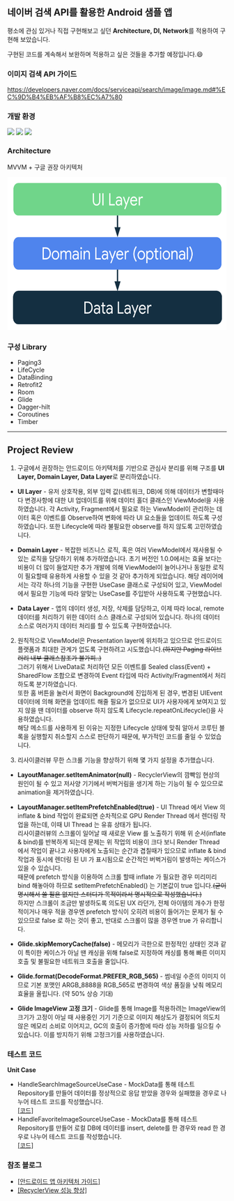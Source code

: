 
## 네이버 검색 API를 활용한 Android 샘플 앱

평소에 관심 있거나 직접 구현해보고 싶던 **Architecture, DI, Network**를 적용하여 구현해 보았습니다.

구현된 코드를 계속해서 보완하며 적용하고 싶은 것들을 추가할 예정입니다.:smile:

### 이미지 검색 API 가이드  
https://developers.naver.com/docs/serviceapi/search/image/image.md#%EC%9D%B4%EB%AF%B8%EC%A7%80

### 개발 환경   

<a href="https://https://developer.android.com/studio/intro?hl=ko"><img src="https://img.shields.io/badge/Android Studio-3DDC84?style=flat-square&logo=Android Studio&logoColor=white"/></a>
<a href="https://kotlinlang.org/docs/releases.html#release-details"><img src="https://img.shields.io/badge/Kotlin 1.6.21-7F52FF?style=flat-square&logo=Kotlin&logoColor=white"/></a>
<img src="https://img.shields.io/badge/Git-F05032?style=flat-square&logo=Git&logoColor=white"/>


### Architecture
MVVM + 구글 권장 아키텍처

<img src="/architecture.png" width="600px" height="350px"></img><br/>

### 구성 Library
- Paging3
- LifeCycle
- DataBinding
- Retrofit2
- Room
- Glide
- Dagger-hilt
- Coroutines
- Timber

----

## Project Review

1. 구글에서 권장하는 안드로이드 아키텍처를 기반으로 관심사 분리를 위해 구조를 **UI Layer, Domain Layer, Data Layer**로 분리하였습니다.

- **UI Layer** - 유저 상호작용, 외부 입력 값(네트워크, DB)에 의해 데이터가 변할때마다 변경사항에 대한 UI 업데이트를 위해 데이터 홀더 클래스인 ViewModel을 사용하였습니다. 각 Activity, Fragment에서 필요로 하는 ViewModel이 관리하는 데이터 혹은 이벤트를 Observe하여 변화에 따라 UI 요소들을 업데이트 하도록 구성하였습니다. 또한 Lifecycle에 따라 불필요한 observe를 하지 않도록 고민하였습니다.

- **Domain Layer** - 복잡한 비즈니스 로직, 혹은 여러 ViewModel에서 재사용될 수 있는 로직을 담당하기 위해 추가하였습니다. 초기 버전인 1.0.0에서는 효율 보다는 비용이 더 많이 들었지만 추가 개발에 의해 ViewModel이 늘어나거나 동일한 로직이 필요할때 유용하게 사용할 수 있을 것 같아 추가하게 되었습니다. 해당 레이어에서는 각각 하나의 기능을 구현한 UseCase 클래스로 구성되어 있고, ViewModel에서 필요한 기능에 따라 알맞는 UseCase를 주입받아 사용하도록 구현했습니다.

- **Data Layer** - 앱의 데이터 생성, 저장, 삭제를 담당하고, 이제 따라 local, remote 데이터를 처리하기 위한 데이터 소스 클래스로 구성되어 있습니다. 하나의 데이터 소스로 여러가지 데이터 처리를 할 수 있도록 구현하였습니다.

2. 원칙적으로 ViewModel은 Presentation layer에 위치하고 있으므로 안드로이드 플랫폼과 최대한 관계가 없도록 구현하려고 시도했습니다.~~(하지만 Paging 라이브러리 내부 클래스참조가 불가피..)~~    
그러기 위해서 LiveData로 처리하던 모든 이벤트를 Sealed class(Event) + SharedFlow 조합으로 변경하여 Event 타입에 따라 Activity/Fragment에서 처리하도록 분기하였습니다.    
또한 홈 버튼을 눌러서 화면이 Background에 진입하게 된 경우, 변경된 UIEvent 데이터에 의해 화면을 업데이트 해줄 필요가 없으므로 UI가 사용자에게 보여지고 있지 않을 땐 데이터를 observe 하지 않도록 Lifecycle.repeatOnLifecycle()을 사용하였습니다.    
해당 메소드를 사용하게 된 이유는 지정한 Lifecycle 상태에 맞춰 알아서 코루틴 블록을 실행할지 취소할지 스스로 판단하기 때문에, 부가적인 코드를 줄일 수 있었습니다.

3. 리사이클러뷰 무한 스크롤 기능을 향상하기 위해 몇 가지 설정을 추가했습니다.

- **LayoutManager.setItemAnimator(null)** - RecyclerView의 깜빡임 현상의 원인이 될 수 있고 저사양 기기에서 버벅거림을 생기게 하는 기능이 될 수 있으므로 animation을 제거하였습니다.

- **LayoutManager.setItemPrefetchEnabled(true)** - UI Thread 에서 View 의 inflate & bind 작업이 완료되면 순차적으로 GPU Render Thread 에서 렌더링 작업을 하는데, 이때 UI Thread 는 유휴 상태가 됩니다.    
리사이클러뷰의 스크롤이 일어날 때 새로운 View 를 노출하기 위해 위 순서(inflate & bind)를 반복하게 되는데 문제는 위 작업의 비용이 크다 보니 Render Thread 에서 작업이 끝나고 사용자에게 노출되는 순간과 겹칠때가 있으므로 inflate & bind 작업과 동시에 렌더링 된 UI 가 표시됨으로 순간적인 버벅거림이 발생하는 케이스가 있을 수 있습니다.     
때문에 prefetch 방식을 이용하여 스크롤 할때 inflate 가 필요한 경우 미리미리 bind 해놓아야 하므로 setItemPrefetchEnabled() 는 기본값이 true 입니다.~~(굳이 명시해서 쓸 필욘 없지만 스터디가 목적이라서 명시적으로 작성했습니다.)~~     
하지만 스크롤이 조금만 발생하도록 의도된 UX 라던가, 전체 아이템의 개수가 한정적이거나 매우 적을 경우엔 prefetch 방식이 오히려 비용이 들어가는 문제가 될 수 있으므로 false 로 하는 것이 좋고, 반대로 스크롤이 많을 경우엔 true 가 유리합니다.

- **Glide.skipMemoryCache(false)** - 메모리가 극한으로 한정적인 상태인 것과 같이 특이한 케이스가 아닐 땐 캐싱을 위해 false로 지정하여 캐싱를 통해 빠른 이미지 호출 및 불필요한 네트워크 호출을 줄입니다.

- **Glide.format(DecodeFormat.PREFER_RGB_565)** - 썸네일 수준의 이미지 이므로 기본 포맷인 ARGB_8888을 RGB_565로 변경하여 색상 품질을 낮춰 메모리 효율을 올립니다. (약 50% 상승 기대)

- **Glide ImageView 고정 크기** - Glide를 통해 Image를 적용하려는 ImageView의 크기가 고정이 아닐 때 사용중인 기기 기준으로 이미지 해상도가 결정되어 의도치 않은 메모리 소비로 이어지고, GC의 호출이 증가함에 따라 성능 저하를 일으킬 수 있습니다. 이를 방지하기 위해 고정크기를 사용하였습니다.

### 테스트 코드

**Unit Case**

- HandleSearchImageSourceUseCase - MockData를 통해 테스트 Repository를 만들어 데이터를 정상적으로 응답 받았을 경우와 실패했을 경우로 나누어 테스트 코드를 작성했습니다.    
[[코드]](https://github.com/mjJang94/ImageSearch/blob/master/app/src/test/java/com/mj/imagesearch/usecase/HandleSearchImageSourceUseCase/CommonSearchViewModelTest.kt)
- HandleFavoriteImageSourceUseCase - MockData를 통해 테스트 Repository를 만들어 로컬 DB에 데이터를 insert, delete를 한 경우와 read 한 경우로 나누어 테스트 코드를 작성했습니다.     
[[코드]](https://github.com/mjJang94/ImageSearch/blob/master/app/src/test/java/com/mj/imagesearch/usecase/HandleFavoriteImageSourceUseCase/CommonFavoriteRepositoryTest.kt)

### 참조 블로그
- [[안드로이드 앱 아키텍처 가이드]](https://developer.android.com/jetpack/guide?hl=ko)
- [[RecyclerView 성능 향상]](https://gift123.tistory.com/67)


